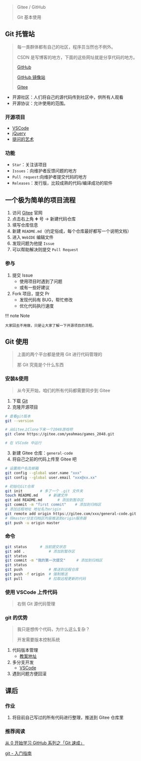 > Gitee / GitHub
>
> Git 基本使用

## Git 托管站

> 每一类群体都有自己的社区，程序员当然也不例外。
>
> CSDN 是写博客的地方，下面的这些网址就是分享代码的地方。
>
> [GitHub](https://github.com/)
>
> [GitHub 镜像站](https://hub.fastgit.org/)
>
> [Gitee](https://gitee.com/)

- 开源社区：人们将自己的源代码传到社区中，供所有人观看
- 开源协议：允许使用的范围。

### 开源项目

- [VSCode](https://github.com/microsoft/vscode)
- [jQuery](https://github.com/jquery/jquery)
- [提问的艺术](https://github.com/tvvocold/How-To-Ask-Questions-The-Smart-Way)

### 功能

- `Star`：关注该项目
- `Issues`：向维护者反馈问题的地方
- `Pull request`:向维护者提交代码的地方
- `Releases`：发行版，比较成熟的代码/编译成功的软件

## 一个极为简单的项目流程

1. 访问 [Gitee](https://gitee.com/) 官网
2. 点击右上角 ➕ 号 -> 新建代码仓库
3. 填写仓库信息
4. 新建 `README.md`（约定俗成，每个仓库最好都写一个说明文档）
5. 进入 `WebIDE` 编辑文件
6. 发现问题为他提 `Issue`
7. 可以帮助解决则提交 `Pull Request`

### 参与

1. 提交 Issue
   - 使用项目时遇到了问题
   - 或有一些好建议
2. Fork 项目，提交 Pr
   - 发现代码有 BUG，帮忙修改
   - 优化代码执行速度

!!! note Note

    大家回去不用做，只是让大家了解一下开源项目的流程。

## Git 使用

> 上面的两个平台都是使用 Git 进行代码管理的
>
> 那 Git 究竟是个什么东西

### 安装&使用

> 从今天开始，咱们的所有代码都需要同步到 Gitee

1. 下载 [Git](https://git-scm.com/download/win)
2. 克隆开源项目

```bash
# 查看git版本
git --version

# 从Gitee上Clone下来一个2048游戏吧
git clone https://gitee.com/yeahmao/games_2048.git

# 在 VSCode 中运行
```

3. 新建 Gitee 仓库：`general-code`
4. 将自己之前的代码上传至 Gitee 吧

```bash
# 设置用户名及邮箱
git config --global user.name "xxx"
git config --global user.email "xxx@xx.xx"

# 初始化Git仓库
git init		# 多了一个 .git 文件夹
touch README.md		# 新建文件
git add README.md		# 添加到暂存区
git commit -m "first commit"	# 添加到归档区
# 添加远程地址 地址名为origin
git remote add origin https://gitee.com/xxx/general-code.git
# 将master分支归档区内容推送到origin服务器
git push -u origin master
```

### 命令

```bash
git status		# 当前提交状态
git add .			# 添加到暂存区
git status
git commit -m "我的第一次提交"		# 添加到归档区
git status
git push 			# 推送到远程仓库
git push -f origin	# 强制推送
git pull			# 拉取远程更新的代码
```

### 使用 VSCode 上传代码

> 右侧 Git 源代码管理

### git 的优势

> 我只是想传个代码，为什么这么复杂？
>
> 开发需要版本控制系统

1. 代码版本管理
   - [教案地址](https://github.com/fzf404/share/)
2. 多分支开发
   - [VSCode](https://github.com/microsoft/VSCode)
3. 遇到问题方便回滚

## 课后

### 作业

1. 将目前自己写过的所有代码进行整理，推送到 Gitee 仓库里

### 推荐阅读

[从 0 开始学习 GitHub 系列之「Git 速成」](https://zhuanlan.zhihu.com/p/21269318)

[git - 入门指南](https://zhuanlan.zhihu.com/p/21193604)
